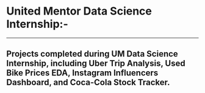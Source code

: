 # United Mentor Data Science Internship:-
---
Projects completed during UM Data Science Internship, including Uber Trip Analysis, Used Bike Prices EDA, Instagram Influencers Dashboard, and Coca-Cola Stock Tracker.
---